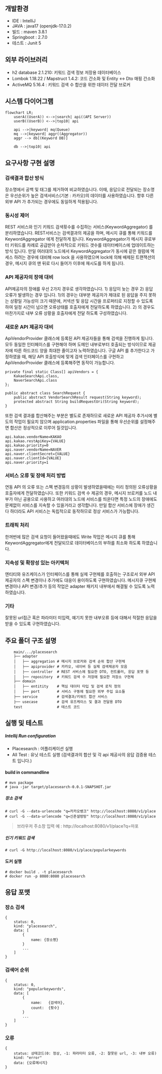 ## 개발환경

-   IDE : IntelliJ
-   JAVA : java17 (openjdk-17.0.2)
-   빌드 : maven 3.8.1
-   Springboot : 2.7.0
-   테스트 : Junit 5

## 외부 라이브러리

-   h2 database 2.1.210: 키워드 검색 정보 저장용 데이터베이스
-   Lombok 1.18.22 / Mapstruct 1.4.2: 코드 간소화 및 Entity <-> Dto 매핑 간소화
-   ActiveMQ 5.16.4 : 키워드 검색 수 합산을 위한 데이터 전달 브로커


## 시스템 다이어그램
```mermaid
flowchart LR;
    userA((UserA)) <-->|search| api((API Server)) 
    userB((UserB)) <-->|top10| api

    api -->|keyword| mq(Queue)
    mq -->|keyword| aggr((Aggregator))
    aggr --> db[(Keyword DB)]
    
    db -->|top10| api

```




## 요구사항 구현 설명
### 검색결과 합산 방식
 장소명에서 공백 및 태그를 제거하여 비교하였습니다. 이때, 응답으로 전달되는 장소명은 우선순위가 높은 검색서비스(기본 : 카카오)의 데이터를 사용하였습니다. 향후 다른 외부 API 가 추가되는 경우에도 동일하게 적용됩니다. 

### 동시성 제어
 REST 서비스와 인기 키워드 검색횟수를 수집하는 서비스(KeywordAggregator) 를 분리하였습니다. REST서비스는 검색결과의 제공을 하며, 메시지 큐를 통해 키워드를 KeywordAggregator 에게 전달하게 됩니다. KeywordAggregator가 메시지 큐로부터 키워드를 차례로 공급받아 순차적으로 키워드 갯수를 데이터베이스에 업데이트하는 방식 입니다. 만일 여러대의 노드에서 KeywordAggregator가 동시에 같은 컬럼에 엑세스 하려는 경우에 대비해 row lock 을 사용하였으며 lock에 의해 배제된 트랜잭션의 경우, 메시지 큐의 맨 뒤로 다시 들어가 이후에 재시도를 하게 됩니다.
 
### API 제공자의 장애 대비
 API제공자의 장애를 우선 2가지 경우로 생각하였습니다. 1) 응답이 늦는 경우 2) 응답 오류가 발생하는 경우 입니다. 1)의 경우는 대부분 제공자가 제대로 된 응답을 주지 못하는 상황일 가능성이 크기 때문에, 커넥션 및 응답 시간을 프로퍼티로 지정할 수 있도록 하여 일정 시간이 넘으면 오류상태를 호출자에게 전달하도록 하였습니다. 2) 의 경우도 마찬가지로 내부 오류 상황을 호출자에게 전달 하도록 구성하였습니다.

### 새로운 API 제공자 대비
 ApiVendorProvider 클래스에 등록된 API 제공자들을 통해 검색을 진행하게 됩니다. 모두 동일한 인터페이스를 구현해야 하며 도메인 내부로부터 호출되는 방식이므로 제공자에 따른 하드코드 양을 최대한 줄이고자 노력하였습니다. 구글 API 를 추가한다고 가정하였을 때, 해당 API 호출방식에 맞게 검색 인터페이스를 구현하고 ApiVendorProvider 클래스에 등록해주면 동작이 가능합니다.
 
```
private final static Class[] apiVendors = {  
    KakaoSearchApi.class,  
    NaverSearchApi.class  
};

public abstract class SearchRequest {  
    public abstract VendorSearchResult request(String keyword);  
    protected abstract String buildRequestUri(String keyword);  
}
```
또한 검색 결과를 합산해주는 부분은 별도로 존재하므로 새로운 API 제공자 추가시에 별도의 작업이 필요치 않으며 application.properties 파일을 통해 우선순위를 설정해주면 합산은 정상적으로 이루어 질것입니다.
```	
api.kakao.vendorName=KAKAO  
api.kakao.restApiKey={VALUE}  
api.kakao.priority=0  
api.naver.vendorName=NAVER  
api.naver.clientSecret={VALUE}  
api.naver.clientId={VALUE}  
api.naver.priority=1
```
### 서비스 오류 및 장애 처리 방법
 연동 API 의 오류 또는 스펙 변경등의 상황이 발생하였을때에는 미리 정의된 오류상황을 호출자에게 전달하였습니다. 또한 키워드 검색 수 제공의 경우, 메시지 브로커를 노드 내부가 아닌 공용으로 사용하고 여러대의 노드에 서비스를 띄운다면 특정 노드의 장애에도 문제없이 서비스를 지속할 수 있을거라고 생각합니다. 만일 합산 서비스에 장애가 생긴다 하더라도 API 서비스는 독립적으로 동작하므로 정상 서비스가 가능합니다.

### 트래픽 처리
 한꺼번에 많은 검색 요청이 들어왔을때에도 Write 작업은 메시지 큐를 통해 KeywordAggregator에게 전달되므로 데이터베이스의 부하를 최소화 하도록 하였습니다.
### 지속성 및 확장성 있는 아키텍처
 엔티티와 유즈케이스가 인터페이스를 통해 실제 구현체를 호출하는 구조로서 외부 API 제공자의 스펙 변경이나 추가에도 대응이 용이하도록 구현하였습니다. 메시지큐 구현체 변경이나 API 변경/추가 등의 작업은 adapter 패키지 내부에서 해결될 수 있도록 노력하였습니다.

### 기타
 잘못된 url접근 혹은 파라미터 미입력, 예기치 못한 내부오류 등에 대해서 적절한 응답을 받을 수 있도록 구현하였습니다.

## 주요 폴더 구조 설명

```
    main/.../placesearch
    ├── adapter
	│   ├── aggregation # 메시지 브로커와 검색 순위 합산 구현체
	│   ├── apiprovider # 카카오, 네이버 등 실제 검색제공자 모음
	│   ├── controller  # REST 서비스에 필요한 DTO, 컨트롤러, 응답 포맷 등
	│   ├── repository  # 키워드 검색 수 저장에 필요한 저장소 구현체
    ├── domain
    │   ├── entitity    # 핵심 데이터 타입 및 검색 로직 정의
    │   ├── port        # 서비스 구동에 필요한 외부 주입 요소들
    ├── service         # 검색결과/키워드 합산 서비스
    ├── usecase         # 검색 유즈케이스 및 결과 전달용 DTO
    test                # 테스트 코드
```

## 실행 및 테스트
##### Intellij Run configuration
* Placesearch : 어플리케이션 실행
* All Test : 유닛 테스트 실행 (검색결과의 합산 및 각 api 제공사의 응답 검증용 테스트 입니다.)

#### build in commandline
```
# mvn package 
# java -jar target/placesearch-0.0.1-SNAPSHOT.jar
```

##### 장소 검색

```
# curl -G --data-urlencode "q=카카오뱅크" http://localhost:8080/v1/place
# curl -G --data-urlencode "q=신촌설렁탕" http://localhost:8080/v1/place
```
> 브라우저 주소창 입력 예 : http://localhost:8080/v1/place?q=마포

##### 인기 키워드 검색

```
# curl -G http://localhost:8080/v1/place/popularkeywords
```


#### 도커 실행
```
# docker build . -t placesearch
# docker run -p 8080:8080 placesearch
```
## 응답 포맷
### 장소 검색
```
{
	status: 0,
	kind: "placesearch",
	data: [
		{
			name: {장소명}
		}
		...
	]
}
```
### 검색어 순위
```
{
	status: 0,
	kind: "popularkeywords",
	data: [
		{
			name:	{검색어},
			count:	{횟수}
		}
		...
	]
}
```
### 오류
```
{
    status: 상태코드(0: 정상, -1: 파라미터 오류, -2: 잘못된 url, -3: 내부 오류)
    kind: "error"
    data: {오류메시지}
}
```
